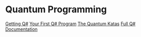 # Quantum Programming

<a href='https://docs.microsoft.com/quantum/install-guide/'>Getting Q#</a>
<a href='https://docs.microsoft.com/quantum/quickstart'>Your First Q# Program</a>
<a href='https://github.com/Microsoft/QuantumKatas'>The Quantum Katas</a>
<a href='https://docs.microsoft.com/quantum/'>Full Q# Documentation</a>

